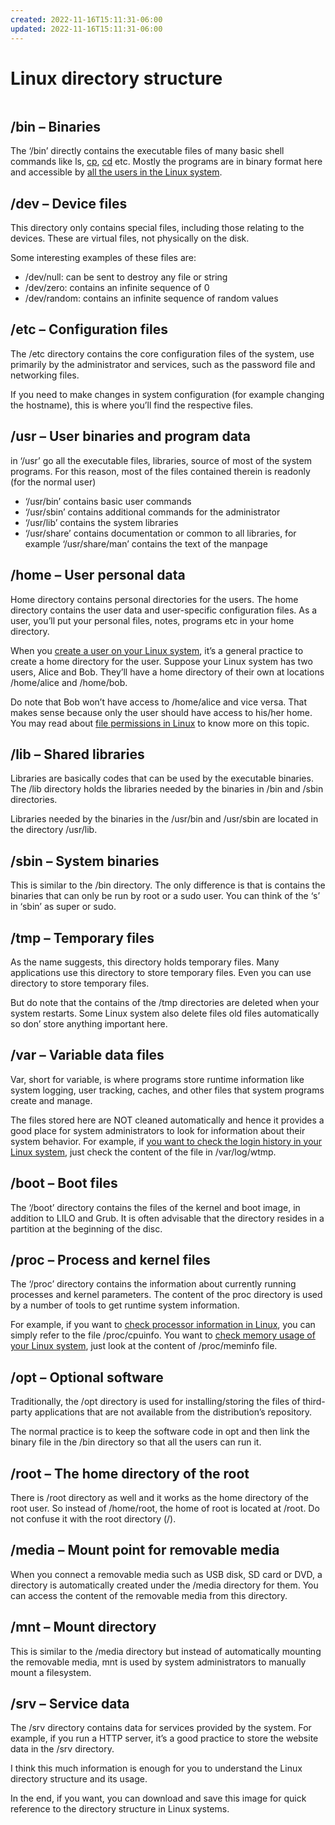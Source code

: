 ```yaml
---
created: 2022-11-16T15:11:31-06:00
updated: 2022-11-16T15:11:31-06:00
---
```

# Linux directory structure

```toc
```

## /bin – Binaries

The ‘/bin’ directly contains the executable files of many basic shell commands like ls, [cp](https://linuxhandbook.com/copy-directory-linux/), [cd](https://linuxhandbook.com/cd-command-examples/) etc. Mostly the programs are in binary format here and accessible by [all the users in the Linux system](https://linuxhandbook.com/linux-list-users/).

## /dev – Device files

This directory only contains special files, including those relating to the devices. These are virtual files, not physically on the disk.

Some interesting examples of these files are:

-   /dev/null: can be sent to destroy any file or string
-   /dev/zero: contains an infinite sequence of 0
-   /dev/random: contains an infinite sequence of random values

## /etc – Configuration files

The /etc directory contains the core configuration files of the system, use primarily by the administrator and services, such as the password file and networking files.

If you need to make changes in system configuration (for example changing the hostname), this is where you’ll find the respective files.

## /usr – User binaries and program data

in ‘/usr’ go all the executable files, libraries, source of most of the system programs. For this reason, most of the files contained therein is read­only (for the normal user)

-   ‘/usr/bin’ contains basic user commands
-   ‘/usr/sbin’ contains additional commands for the administrator
-   ‘/usr/lib’ contains the system libraries
-   ‘/usr/share’ contains documentation or common to all libraries, for example ‘/usr/share/man’ contains the text of the manpage

## /home – User personal data

Home directory contains personal directories for the users. The home directory contains the user data and user-specific configuration files. As a user, you’ll put your personal files, notes, programs etc in your home directory.

When you [create a user on your Linux system](https://linuxhandbook.com/useradd-vs-adduser/), it’s a general practice to create a home directory for the user. Suppose your Linux system has two users, Alice and Bob. They’ll have a home directory of their own at locations /home/alice and /home/bob.

Do note that Bob won’t have access to /home/alice and vice versa. That makes sense because only the user should have access to his/her home. You may read about [file permissions in Linux](https://linuxhandbook.com/linux-file-permissions/) to know more on this topic.

## /lib – Shared libraries

Libraries are basically codes that can be used by the executable binaries. The /lib directory holds the libraries needed by the binaries in /bin and /sbin directories.

Libraries needed by the binaries in the /usr/bin and /usr/sbin are located in the directory /usr/lib.

## /sbin – System binaries

This is similar to the /bin directory. The only difference is that is contains the binaries that can only be run by root or a sudo user. You can think of the ‘s’ in ‘sbin’ as super or sudo.

## /tmp – Temporary files

As the name suggests, this directory holds temporary files. Many applications use this directory to store temporary files. Even you can use directory to store temporary files.

But do note that the contains of the /tmp directories are deleted when your system restarts. Some Linux system also delete files old files automatically so don’ store anything important here.

## /var – Variable data files

Var, short for variable, is where programs store runtime information like system logging, user tracking, caches, and other files that system programs create and manage.

The files stored here are NOT cleaned automatically and hence it provides a good place for system administrators to look for information about their system behavior. For example, if [you want to check the login history in your Linux system](https://linuxhandbook.com/linux-login-history/), just check the content of the file in /var/log/wtmp.

## /boot – Boot files

The ‘/boot’ directory contains the files of the kernel and boot image, in addition to LILO and Grub. It is often advisable that the directory resides in a partition at the beginning of the disc.

## /proc – Process and kernel files

The ‘/proc’ directory contains the information about currently running processes and kernel parameters. The content of the proc directory is used by a number of tools to get runtime system information.

For example, if you want to [check processor information in Linux](https://linuxhandbook.com/check-cpu-info-linux/), you can simply refer to the file /proc/cpuinfo. You want to [check memory usage of your Linux system](https://linuxhandbook.com/linux-memory-usage/), just look at the content of /proc/meminfo file.

## /opt – Optional software

Traditionally, the /opt directory is used for installing/storing the files of third-party applications that are not available from the distribution’s repository.

The normal practice is to keep the software code in opt and then link the binary file in the /bin directory so that all the users can run it.

## /root – The home directory of the root

There is /root directory as well and it works as the home directory of the root user. So instead of /home/root, the home of root is located at /root. Do not confuse it with the root directory (/).

## /media – Mount point for removable media

When you connect a removable media such as USB disk, SD card or DVD, a directory is automatically created under the /media directory for them. You can access the content of the removable media from this directory.

## /mnt – Mount directory

This is similar to the /media directory but instead of automatically mounting the removable media, mnt is used by system administrators to manually mount a filesystem.

## /srv – Service data

The /srv directory contains data for services provided by the system. For example, if you run a HTTP server, it’s a good practice to store the website data in the /srv directory.

I think this much information is enough for you to understand the Linux directory structure and its usage.

In the end, if you want, you can download and save this image for quick reference to the directory structure in Linux systems.
